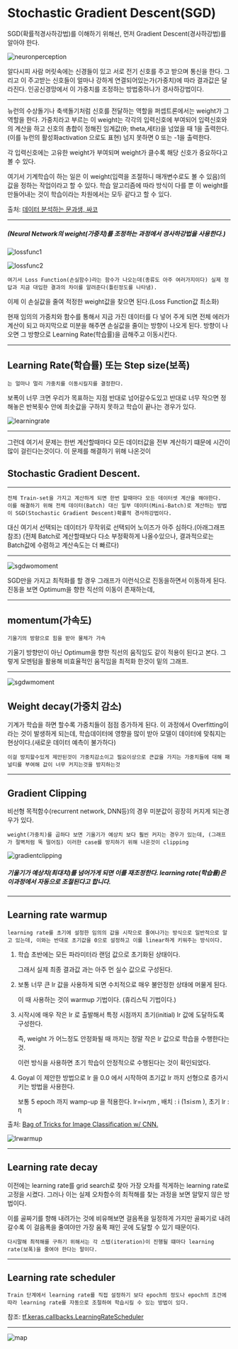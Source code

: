 # Stochastic Gradient Descent(SGD)

SGD(확률적경사하강법)를 이해하기 위해선, 먼저 Gradient Descent(경사하강법)를 알아야 한다. 

![neuronperception](./image/neuronperception.png "neuronperception")

알다시피 사람 머릿속에는 신경들이 있고 서로 전기 신호를 주고 받으며 통신을 한다.
그리고 이 주고받는 신호들이 얼마나 강하게 연결되어있는가(가중치)에 따라 결과값은 달라진다.
인공신경망에서 이 가중치를 조정하는 방법중하나가 경사하강법이다.

<hr/>

뉴런의 수상돌기나 축색돌기처럼 신호를 전달하는 역할을 퍼셉트론에서는 weight가 그 역할을 한다. 가중치라고 부르는 이 weight는 각각의 입력신호에 부여되어 입력신호와의 계산을 하고 신호의 총합이 정해진 임계값(θ; theta,세타)을 넘었을 때 1을 출력한다. (이를 뉴런의 활성화activation 으로도 표현) 넘지 못하면 0 또는 -1을 출력한다.

각 입력신호에는 고유한 weight가 부여되며 weight가 클수록 해당 신호가 중요하다고 볼 수 있다.

여기서 기계학습이 하는 일은 이 weight(입력을 조절하니 매개변수로도 볼 수 있음)의 값을 정하는 작업이라고 할 수 있다. 학습 알고리즘에 따라 방식이 다를 뿐 이 weight를 만들어내는 것이 학습이라는 차원에서는  모두 같다고 할 수 있다.

출처: [데이터 분석하는 문과생, 싸코](https://sacko.tistory.com/10)

<hr/>

##### (Neural Network의 weight(가중치)를 조정하는 과정에서 경사하강법을 사용한다.)

![lossfunc1](./image/lossfunc1.png "lossfunc1")

![lossfunc2](./image/lossfunc2.png "lossfunc2")

    여기서 Loss Function(손실함수)라는 함수가 나오는데(종류도 아주 여러가지이다) 실제 정답과 지금 대입한 결과의 차이를 알려준다(틀린정도를 나타냄).

이제 이 손실값을 줄여 적정한 weight값을 찾으면 된다.(Loss Function값 최소화)

현재 임의의 가중치와 함수를 통해서 지금 가진 데이터를 다 넣어 주게 되면 전체 에러가 계산이 되고 마지막으로 미분을 해주면 손실값을 줄이는 방향이 나오게 된다. 방향이 나오면 그 방향으로 Learning Rate(학습률)을 곱해주고 이동시킨다.

<hr/>

## Learning Rate(학습률) 또는 Step size(보폭)
    는 얼마나 멀리 가중치를 이동시킬지를 결정한다.

보폭이 너무 크면 우리가 목표하는 지점 반대로 넘어갈수도있고 반대로 너무 작으면 정해놓은 반복횟수 안에 최솟값을 구하지 못하고 학습이 끝나는 경우가 있다.

![learningrate](./image/learningrate.png "learningrate")

<hr/>

그런데 여기서 문제는 한번 계산할때마다 모든 데이터값을 전부 계산하기 떄문에 시간이 많이 걸린다는것이다. 이 문제를 해결하기 위해 나온것이
## Stochastic Gradient Descent.

<hr/>

    전체 Train-set을 가지고 계산하게 되면 한번 할때마다 모든 데이터셋 계산을 해야한다.
    이를 해결하기 위해 전체 데이터(Batch) 대신 일부 데이터(Mini-Batch)로 계산하는 방법이 SGD(Stochastic Gradient Descent)확률적 경사하강법이다.

대신 여기서 선택되는 데이터가 무작위로 선택되어 노이즈가 아주 심하다.(아래그래프참조)
(전체 Batch로 계산할때보다 다소 부정확하게 나올수있으나, 결과적으로는 Batch값에 수렴하고 계산속도는 더 빠르다)

<hr/>

![sgdwomoment](./image/sgdwomoment.png "sgdwomoment")

SGD만을 가지고 최적화를 할 경우 그래프가 이런식으로 진동을하면서 이동하게 된다.
진동을 보면 Optimum을 향한 직선의 이동이 존재하는데, 

<hr/>

## momentum(가속도) 
    기울기의 방향으로 힘을 받아 물체가 가속

기울기 방향만이 아닌 Optimum을 향한 직선의 움직임도 같이 적용이 된다고 본다. 그렇게 모멘텀을 활용해 비효율적인 움직임을 최적화 한것이 밑의 그래프.

<hr/>

![sgdwmoment](./image/sgdwmoment.png "sgdwmoment")

## Weight decay(가중치 감소)

기계가 학습을 하면 할수록 가중치들이 점점 증가하게 된다.  이 과정에서 Overfitting이라는 것이 발생하게 되는데, 학습데이터에 영향을 많이 받아 모델이 데이터에 맞춰지는 현상이다.(새로운 데이터 예측이 불가하다)

	이걸 방지할수있게 제안된것이 가중치감소이고 필요이상으로 큰값을 가지는 가중치들에 대해 패널티를 부여해 값이 너무 커지는것을 방지하는것

<hr/>

## Gradient Clipping

비선형 목적함수(recurrent network, DNN등)의 경우 미분값이 굉장히 커지게 되는경우가 있다. 
    
    weight(가중치)를 곱하다 보면 기울기가 예상치 보다 훨씬 커지는 경우가 있는데, (그래프가 절벽처럼 뚝 떨어짐) 이러한 case를 방지하기 위해 나온것이 clipping

![gradientclipping](./image/gradientclipping.png "gradientclipping")

##### 기울기가 예상치(최대치)를 넘어가게 되면 이를 재조정한다. learning rate(학습률)은 이과정에서 자동으로 조절된다고 합니다.

<hr/>

## Learning rate warmup

    learning rate를 초기에 설정한 임의의 값을 시작으로 줄여나가는 방식으로 일반적으로 알고 있는데, 이와는 반대로 초기값을 0으로 설정하고 이를 linear하게 키워주는 방식이다.

1. 학습 초반에는 모든 파라미터라 랜덤 값으로 초기화된 상태이다.
    
    그래서 실제 최종 결과값 과는 아주 먼 실수 값으로 구성된다.

2. 보통 너무 큰 lr 값을 사용하게 되면 수치적으로 매우 불안정한 상태에 머물게 된다.
    
    이 때 사용하는 것이 warmup 기법이다. (휴리스틱 기법이다.)

3. 시작시에 매우 작은 lr 로 출발해서 특정 시점까지 초기(initial) lr 값에 도달하도록 구성한다.

    즉, weight 가 어느정도 안정화될 때 까지는 정말 작은 lr 값으로 학습을 수행한다는 것.

    이런 방식을 사용하면 초기 학습이 안정적으로 수행된다는 것이 확인되었다.

4. Goyal 이 제안한 방법으로 lr 을 0.0 에서 시작하여 초기값 lr 까지 선형으로 증가시키는 방법을 사용한다.

    보통 5 epoch 까지 wamp-up 을 적용한다.
lr=i×ηm , 배치 : i (1≤i≤m ), 초기 lr : η

출처: [Bag of Tricks for Image Classification w/ CNN.](https://norman3.github.io/papers/docs/bag_of_tricks_for_image_classification.html)


![lrwarmup](./image/lrwarmup.png "lrwarmup")

<hr/>

## Learning rate decay

이전에는 learning rate를 grid search로 찾아 가장 오차를 적게하는 learning rate로 고정을 시켰다. 그러나 이는 실제 오차함수의 최적해를 찾는 과정을 보면 알맞지 않은 방법이다. 

이를 골짜기를 향해 내려가는 것에 비유해보면 걸음폭을 일정하게 가지만 골짜기로 내려 갈수록 이 걸음폭을 줄여야만 가장 움푹 패인 곳에 도달할 수 있기 때문이다.

    다시말해 최적해를 구하기 위해서는 각 스텝(iteration)이 진행될 떄마다 learning rate(보폭)을 줄여야 한다는 말이다.

<hr/>

## Learning rate scheduler

    Train 단계에서 learning rate를 직접 설정하기 보다 epoch의 정도나 epoch의 조건에 따라 learning rate를 자동으로 조절하여 학습시킬 수 있는 방법이 있다.

참조: [tf.keras.callbacks.LearningRateScheduler](https://dodonam.tistory.com/178)
<hr/>

![map](./image/map.png "map")

